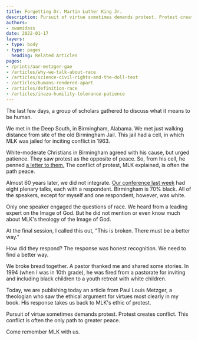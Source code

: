```yaml
---
title: Forgetting Dr. Martin Luther King Jr.
description: Pursuit of virtue sometimes demands protest. Protest creates conflict. This conflict is often the only path to greater peace.
authors:
- swamidass
date: 2022-01-17
layers:
- type: body
- type: pages
  heading: Related Articles
pages:
- /prints/aar-metzger-gae
- /articles/why-we-talk-about-race
- /articles/science-civil-rights-and-the-doll-test
- /articles/humans-rendered-apart
- /articles/definition-race
- /articles/inazu-humility-tolerance-patience
---
```

The last few days, a group of scholars gathered to discuss what it means to be human.

We met in the Deep South, in Birmingham, Alabama. We met just walking distance from site of the old Birmingham Jail. This jail had a cell, in which MLK was jailed for inciting conflict in 1963. 

White-moderate Christians in Birmingham agreed with his cause, but urged patience. They saw protest as the opposite of peace.  So, from his cell, he penned [a letter to them.](https://en.wikipedia.org/wiki/Letter_from_Birmingham_Jail) The conflict of protest, MLK explained, is often the path peace.

Almost 60 years later, we did not integrate. [Our conference last week](https://www.beesondivinity.com/events/Alone-in-the-Cosmos-Theological-Anthropology-for-a-Scientific-Age) had eight plenary talks, each with a respondent. Birmingham is 70% black. All of the speakers, except for myself and one respondent, however, was white.

Only one speaker engaged the questions of race. We heard from a leading expert on the Image of God. But he did not mention or even know much about MLK's theology of the Image of God.

At the final session, I called this out, "This is broken. There must be a better way."

How did they respond? The response was honest recognition. We need to find a better way.

We broke bread together. A pastor thanked me and shared some stories. In 1994 (when I was in 10th grade), he was fired from a pastorate for inviting and including black children to a youth retreat with white children.

Today, we are publishing today an article from Paul Louis Metzger, a theologian who saw the ethical argument for virtues most clearly in my book. His response takes us back to MLK's ethic of protest. 

Pursuit of virtue sometimes demands protest. Protest creates conflict. This conflict is often the only path to greater peace.

Come remember MLK with us.

